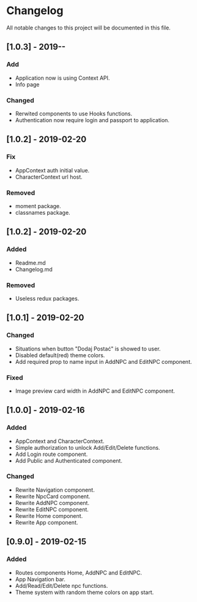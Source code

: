 # Changelog
All notable changes to this project will be documented in this file.

## [1.0.3] - 2019-**-**
### Add
- Application now is using Context API.
- Info page

### Changed
- Rerwited components to use Hooks functions.
- Authentication now require login and passport to application.

## [1.0.2] - 2019-02-20
### Fix
- AppContext auth initial value.
- CharacterContext url host.

### Removed
- moment package.
- classnames package.

## [1.0.2] - 2019-02-20
### Added
- Readme.md
- Changelog.md

### Removed
- Useless redux packages.

## [1.0.1] - 2019-02-20
### Changed
- Situations when button "Dodaj Postać" is showed to user.
- Disabled default(red) theme colors.
- Add required prop to name input in AddNPC and EditNPC component.

### Fixed
- Image preview card width in AddNPC and EditNPC component.

## [1.0.0] - 2019-02-16
### Added
- AppContext and CharacterContext.
- Simple authorization to unlock Add/Edit/Delete functions.
- Add Login route component.
- Add Public and Authenticated component.

### Changed
- Rewrite Navigation component.
- Rewrite NpcCard component.
- Rewrite AddNPC component.
- Rewrite EditNPC component.
- Rewrite Home component.
- Rewrite App component.

## [0.9.0] - 2019-02-15
### Added
- Routes components Home, AddNPC and EditNPC.
- App Navigation bar.
- Add/Read/Edit/Delete npc functions.
- Theme system with random theme colors on app start.